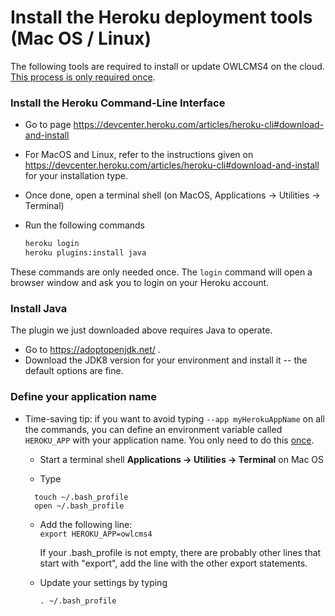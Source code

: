 # Install the Heroku deployment tools (Mac OS / Linux)

The following tools are required to install or update OWLCMS4 on the cloud.  <u>This process is only required once</u>.

### Install the Heroku Command-Line Interface

-  Go to page https://devcenter.heroku.com/articles/heroku-cli#download-and-install

- For MacOS and Linux, refer to the instructions given on  https://devcenter.heroku.com/articles/heroku-cli#download-and-install for your installation type. 
  
- Once done, open a terminal shell (on MacOS, Applications → Utilities → Terminal) 
  
- Run the following commands
  
  ```bash
  heroku login
  heroku plugins:install java 
  ```
These commands are only needed once.  The `login` command will open a browser window and ask you to login on your Heroku account.

### Install Java

The plugin we just downloaded above requires Java to operate.

- Go to https://adoptopenjdk.net/ .  
- Download the JDK8 version for your environment and install it -- the default options are fine. 

### Define your application name

- Time-saving tip: if you want to avoid typing `--app myHerokuAppName` on all the commands, you can define an environment variable called `HEROKU_APP` with your application name.  You only need to do this <u>once</u>.

  - Start a terminal shell **Applications → Utilities → Terminal** on Mac OS

  - Type
  ```
    touch ~/.bash_profile
    open ~/.bash_profile
  ```
  
  - Add the following line:  
    ```export HEROKU_APP=owlcms4```
  
    If your .bash_profile is not empty, there are probably other lines that start with "export", add the line with the other export statements.
  
  - Update your settings by typing
  
    ```
    . ~/.bash_profile
    ```

